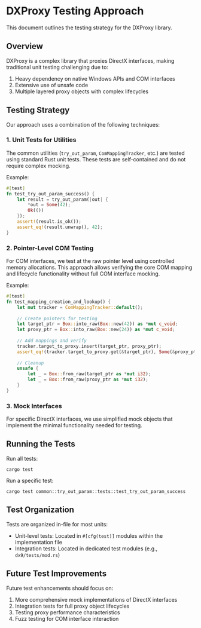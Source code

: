 # DXProxy Testing Approach

This document outlines the testing strategy for the DXProxy library.

## Overview

DXProxy is a complex library that proxies DirectX interfaces, making traditional unit testing challenging due to:

1. Heavy dependency on native Windows APIs and COM interfaces
2. Extensive use of unsafe code
3. Multiple layered proxy objects with complex lifecycles

## Testing Strategy

Our approach uses a combination of the following techniques:

### 1. Unit Tests for Utilities

The common utilities (`try_out_param`, `ComMappingTracker`, etc.) are tested using standard Rust unit tests. These tests are self-contained and do not require complex mocking.

Example:
```rust
#[test]
fn test_try_out_param_success() {
    let result = try_out_param(|out| {
        *out = Some(42);
        Ok(())
    });
    assert!(result.is_ok());
    assert_eq!(result.unwrap(), 42);
}
```

### 2. Pointer-Level COM Testing

For COM interfaces, we test at the raw pointer level using controlled memory allocations. This approach allows verifying the core COM mapping and lifecycle functionality without full COM interface mocking.

Example:
```rust
#[test]
fn test_mapping_creation_and_lookup() {
    let mut tracker = ComMappingTracker::default();
    
    // Create pointers for testing
    let target_ptr = Box::into_raw(Box::new(42)) as *mut c_void;
    let proxy_ptr = Box::into_raw(Box::new(24)) as *mut c_void;
    
    // Add mappings and verify
    tracker.target_to_proxy.insert(target_ptr, proxy_ptr);
    assert_eq!(tracker.target_to_proxy.get(&target_ptr), Some(&proxy_ptr));
    
    // Cleanup
    unsafe {
        let _ = Box::from_raw(target_ptr as *mut i32);
        let _ = Box::from_raw(proxy_ptr as *mut i32);
    }
}
```

### 3. Mock Interfaces

For specific DirectX interfaces, we use simplified mock objects that implement the minimal functionality needed for testing.

## Running the Tests

Run all tests:
```
cargo test
```

Run a specific test:
```
cargo test common::try_out_param::tests::test_try_out_param_success
```

## Test Organization

Tests are organized in-file for most units:

- Unit-level tests: Located in `#[cfg(test)]` modules within the implementation file
- Integration tests: Located in dedicated test modules (e.g., `dx9/tests/mod.rs`)

## Future Test Improvements

Future test enhancements should focus on:

1. More comprehensive mock implementations of DirectX interfaces
2. Integration tests for full proxy object lifecycles
3. Testing proxy performance characteristics
4. Fuzz testing for COM interface interaction